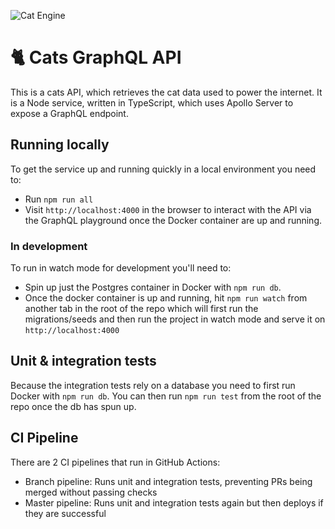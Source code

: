 ![Cat Engine](https://github.com/covertbert/cats-api-graphql/workflows/Master%20Pipeline/badge.svg)

# 🐈 Cats GraphQL API

This is a cats API, which retrieves the cat data used to power the internet. It is a Node service, written in TypeScript, which uses Apollo Server to expose a GraphQL endpoint.

## Running locally

To get the service up and running quickly in a local environment you need to:

- Run `npm run all`
- Visit `http://localhost:4000` in the browser to interact with the API via the GraphQL playground once the Docker container are up and running.

### In development

To run in watch mode for development you'll need to:

- Spin up just the Postgres container in Docker with `npm run db`.
- Once the docker container is up and running, hit `npm run watch` from another tab in the root of the repo which will first run the migrations/seeds and then run the project in watch mode and serve it on `http://localhost:4000`

## Unit & integration tests

Because the integration tests rely on a database you need to first run Docker with `npm run db`. You can then run `npm run test` from the root of the repo once the db has spun up.

## CI Pipeline

There are 2 CI pipelines that run in GitHub Actions:

- Branch pipeline: Runs unit and integration tests, preventing PRs being merged without passing checks
- Master pipeline: Runs unit and integration tests again but then deploys if they are successful

